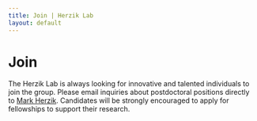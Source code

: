 ```yaml
---
title: Join | Herzik Lab
layout: default
---
```


 <div class="container">
  <div class="row">
    <div class="col-md-2">
    </div>
      <div class="col-md-8">
        <h1 class="page-title">Join</h1>
        The Herzik Lab is always looking for innovative and talented individuals to join the group. Please email inquiries about postdoctoral positions directly to <a href="">Mark Herzik</a>. Candidates will be strongly encouraged to apply for fellowships to support their research.
      </div>
    <div class="col-md-2">
    </div>
  </div>
</div>
